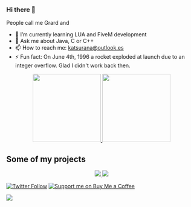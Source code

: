 ### Hi there 👋

People call me Grard and

<!-- - 🔭 I’m currently working on -->
<!-- - 👯 I’m looking to collaborate on ...
- 🤔 I’m looking for help with ... -->
- 🌱 I’m currently learning LUA and FiveM development
- 💬 Ask me about Java, C or C++
- 📫 How to reach me: katsurana@outlook.es
- ⚡ Fun fact: On June 4th, 1996 a rocket exploded at launch due to an integer overflow. Glad I didn't work back then.




<p align="center">
<a href="https://github.com/ItsGrard">
  <img height="180em" src="https://github-readme-stats-eight-theta.vercel.app/api?username=ItsGrard&show_icons=true&theme=tokyonight&include_all_commits=true&count_private=true" />
  <img height="180em" src="https://github-readme-stats-eight-theta.vercel.app/api/top-langs/?username=ItsGrard&layout=compact&exclude_lang=java+r&theme=tokyonight" />
</a>
</p>

## Some of my projects

<p align="center">
  <a href="https://github.com/ItsGrard">
      <img src="https://github-readme-stats.vercel.app/api/pin/?username=ItsGrard&repo=ShellProject2" />
      <img src="https://github-readme-stats.vercel.app/api/pin/?username=ItsGrard&repo=costa_AutoMessage" />
</a>
</p>

[![Twitter Follow](https://img.shields.io/twitter/follow/grard97?color=%231DA1F2&label=Follow%20me&logo=Twitter&style=for-the-badge)](https://twitter.com/grard97) [![Support me on Buy Me a Coffee](https://img.shields.io/badge/Support%20me-☕-orange.svg?style=for-the-badge)](https://www.buymeacoffee.com/Grard)


![](https://komarev.com/ghpvc/?username=ItsGrard)




